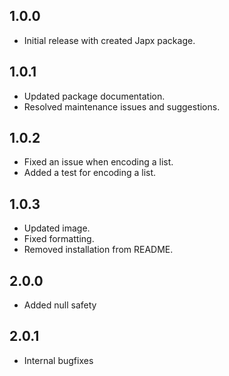 ## 1.0.0

* Initial release with created Japx package.

## 1.0.1

* Updated package documentation.
* Resolved maintenance issues and suggestions.

## 1.0.2

* Fixed an issue when encoding a list.
* Added a test for encoding a list.

## 1.0.3

* Updated image.
* Fixed formatting.
* Removed installation from README.

## 2.0.0

* Added null safety

## 2.0.1

* Internal bugfixes